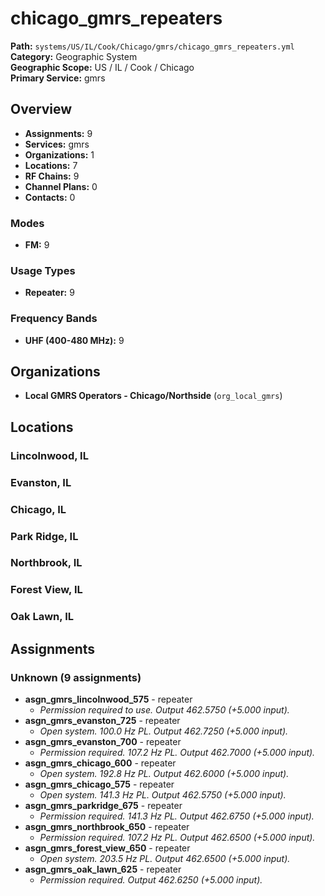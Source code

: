 # chicago_gmrs_repeaters

**Path:** `systems/US/IL/Cook/Chicago/gmrs/chicago_gmrs_repeaters.yml`  
**Category:** Geographic System  
**Geographic Scope:** US / IL / Cook / Chicago  
**Primary Service:** gmrs  

## Overview

- **Assignments:** 9
- **Services:** gmrs
- **Organizations:** 1
- **Locations:** 7
- **RF Chains:** 9
- **Channel Plans:** 0
- **Contacts:** 0

### Modes
- **FM:** 9

### Usage Types
- **Repeater:** 9

### Frequency Bands
- **UHF (400-480 MHz):** 9

## Organizations

- **Local GMRS Operators - Chicago/Northside** (`org_local_gmrs`)

## Locations

### Lincolnwood, IL

### Evanston, IL

### Chicago, IL

### Park Ridge, IL

### Northbrook, IL

### Forest View, IL

### Oak Lawn, IL

## Assignments

### Unknown (9 assignments)

- **asgn_gmrs_lincolnwood_575** - repeater
  - *Permission required to use. Output 462.5750 (+5.000 input).*
- **asgn_gmrs_evanston_725** - repeater
  - *Open system. 100.0 Hz PL. Output 462.7250 (+5.000 input).*
- **asgn_gmrs_evanston_700** - repeater
  - *Permission required. 107.2 Hz PL. Output 462.7000 (+5.000 input).*
- **asgn_gmrs_chicago_600** - repeater
  - *Open system. 192.8 Hz PL. Output 462.6000 (+5.000 input).*
- **asgn_gmrs_chicago_575** - repeater
  - *Open system. 141.3 Hz PL. Output 462.5750 (+5.000 input).*
- **asgn_gmrs_parkridge_675** - repeater
  - *Permission required. 141.3 Hz PL. Output 462.6750 (+5.000 input).*
- **asgn_gmrs_northbrook_650** - repeater
  - *Permission required. 107.2 Hz PL. Output 462.6500 (+5.000 input).*
- **asgn_gmrs_forest_view_650** - repeater
  - *Open system. 203.5 Hz PL. Output 462.6500 (+5.000 input).*
- **asgn_gmrs_oak_lawn_625** - repeater
  - *Permission required. Output 462.6250 (+5.000 input).*
